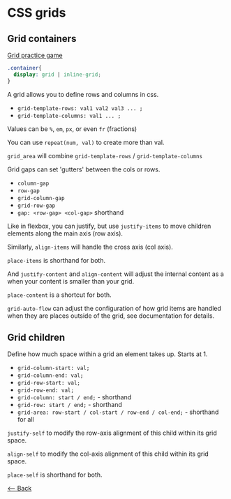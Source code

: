 # CSS grids

## Grid containers

[Grid practice game](https://cssgridgarden.com/)

```css
.container{
  display: grid | inline-grid;
}
```

A grid allows you to define rows and columns in css.

* `grid-template-rows: val1 val2 val3 ... ;`
* `grid-template-columns: val1 ... ;`

Values can be `%`, `em`, `px`, or even `fr` (fractions)

You can use `repeat(num, val)` to create more than val.

`grid_area` will combine `grid-template-rows` / `grid-template-columns`

Grid gaps can set 'gutters' between the cols or rows.

* `column-gap`
* `row-gap`
* `grid-column-gap`
* `grid-row-gap`
* `gap: <row-gap> <col-gap>` shorthand

Like in flexbox, you can justify, but use `justify-items` to move children elements along the main axis (row axis).

Similarly, `align-items` will handle the cross axis (col axis).

`place-items` is shorthand for both.

And `justify-content` and `align-content` will adjust the internal content as a when your content is smaller than your grid.

`place-content` is a shortcut for both.

`grid-auto-flow` can adjust the configuration of how grid items are handled when they are places outside of the grid, see documentation for details.

## Grid children

Define how much space within a grid an element takes up. Starts at 1.

* `grid-column-start: val;`
* `grid-column-end: val;`
* `grid-row-start: val;`
* `grid-row-end: val;`
* `grid-column: start / end;` - shorthand
* `grid-row: start / end;` - shorthand
* `grid-area: row-start / col-start / row-end / col-end;` - shorthand for all

`justify-self` to modify the row-axis alignment of this child within its grid space.

`align-self` to modify the col-axis alignment of this child within its grid space.

`place-self` is shorthand for both.

[<-- Back](../README.md)
